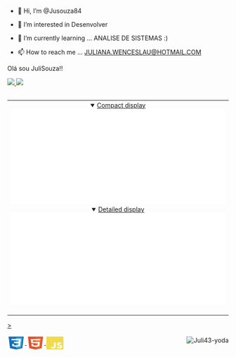 - 👋 Hi, I’m @Jusouza84
- 👀 I’m interested in Desenvolver
- 🌱 I’m currently learning ... ANALISE DE SISTEMAS :)

- 📫 How to reach me ... JULIANA.WENCESLAU@HOTMAIL.COM

 Olá sou JuliSouza!!


<div>
  <a href="https://github.com/Juli43">
  <img height="180em" src="https://github-readme-stats.vercel.app/api?username=jusouza84&show_icons=true&theme=dracula&include_all_commits=true&count_private=true"/>
  <img height="180em" src="https://github-readme-stats.vercel.app/api/top-langs/?username=jusouza84&layout=compact&langs_count=7&theme=dracula"/>
</div>
  <div style="display: inline_block"><br>
<table>
  <td align="center">
    <details open><summary>Compact display</summary>
      <img src="https://github.com/lowlighter/lowlighter/blob/master/metrics.plugin.achievements.compact.svg">
    </details>
    <details open><summary>Detailed display</summary>
      <img src="https://github.com/lowlighter/lowlighter/blob/master/metrics.plugin.achievements.svg">
    </details>
    <img width="900" height="1" alt="">
  </td>
</table>


<div>
> <div style="display: inline_block"><br>

 <img align="center" alt="Juli43-CSS" height="30" width="40" src="https://raw.githubusercontent.com/devicons/devicon/master/icons/css3/css3-original.svg">
 <img align="center" alt="Juli43-HTML" height="30" width="40" src="https://raw.githubusercontent.com/devicons/devicon/master/icons/html5/html5-original.svg">
 <img align="center" alt="Juli43-Js" height="30" width="40" src="https://raw.githubusercontent.com/devicons/devicon/master/icons/javascript/javascript-plain.svg">
  <img align="right" alt="Juli43-yoda" src="https://cdn.discordapp.com/attachments/795358919417397249/825430589581688872/hi.gif">
</div>

##

